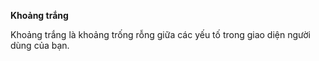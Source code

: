 **Khoảng trắng**

Khoảng trắng là khoảng trống rỗng giữa các yếu tố trong giao diện người dùng của bạn.